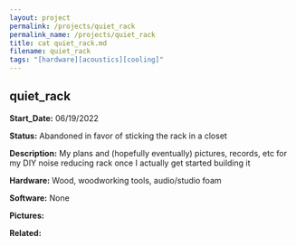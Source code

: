 ```yaml
---
layout: project
permalink: /projects/quiet_rack
permalink_name: /projects/quiet_rack
title: cat quiet_rack.md
filename: quiet_rack
tags: "[hardware][acoustics][cooling]"
---
```

## quiet_rack

**Start_Date:** 06/19/2022

**Status:** Abandoned in favor of sticking the rack in a closet

**Description:** My plans and (hopefully eventually) pictures, records, etc for my DIY noise reducing rack once I actually get started building it

**Hardware:** Wood, woodworking tools, audio/studio foam

**Software:** None

**Pictures:**

**Related:**
